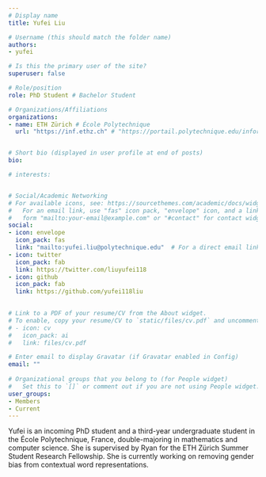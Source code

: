 ```yaml
---
# Display name
title: Yufei Liu

# Username (this should match the folder name)
authors:
- yufei

# Is this the primary user of the site?
superuser: false

# Role/position
role: PhD Student # Bachelor Student

# Organizations/Affiliations
organizations:
- name: ETH Zürich # École Polytechnique
  url: "https://inf.ethz.ch" # "https://portail.polytechnique.edu/informatique"


# Short bio (displayed in user profile at end of posts)
bio: 

# interests: 


# Social/Academic Networking
# For available icons, see: https://sourcethemes.com/academic/docs/widgets/#icons
#   For an email link, use "fas" icon pack, "envelope" icon, and a link in the
#   form "mailto:your-email@example.com" or "#contact" for contact widget.
social:
- icon: envelope
  icon_pack: fas
  link: "mailto:yufei.liu@polytechnique.edu"  # For a direct email link, use "mailto:test@example.org".
- icon: twitter
  icon_pack: fab
  link: https://twitter.com/liuyufei118
- icon: github
  icon_pack: fab
  link: https://github.com/yufei118liu

  
# Link to a PDF of your resume/CV from the About widget.
# To enable, copy your resume/CV to `static/files/cv.pdf` and uncomment the lines below.  
# - icon: cv
#   icon_pack: ai
#   link: files/cv.pdf 

# Enter email to display Gravatar (if Gravatar enabled in Config)
email: ""
  
# Organizational groups that you belong to (for People widget)
#   Set this to `[]` or comment out if you are not using People widget.  
user_groups:
- Members
- Current
---
```

Yufei is an incoming PhD student and a third-year undergraduate student in the École Polytechnique, France, double-majoring in mathematics and computer science. She is supervised by Ryan for the ETH Zürich Summer Student Research Fellowship. She is currently working on removing gender bias from contextual word representations.

<!-- <img  class="avatar-small" src="seaa-turtle.jpg" style="float: center" />
 -->